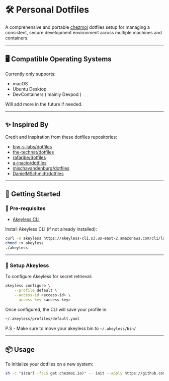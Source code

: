 # 🛠️ Personal Dotfiles

A comprehensive and portable [chezmoi](https://www.chezmoi.io/) dotfiles setup for managing a consistent, secure development environment across multiple machines and containers.


---

## 🖥️ Compatible Operating Systems

Currently only supports:

- macOS
- Ubuntu Desktop
- DevContainers ( mainly Devpod )

Will add more in the future if needed.


---

## ✨ Inspired By

Credit and inspiration from these dotfiles repositories:

* [bjw-s-labs/dotfiles](https://github.com/bjw-s-labs/dotfiles)
* [the-technat/dotfiles](https://github.com/the-technat/dotfiles)
* [rafaribe/dotfiles](https://github.com/rafaribe/dotfiles)
* [a-inacio/dotfiles](https://github.com/a-inacio/dotfiles)
* [mischavandenburg/dotfiles](https://github.com/mischavandenburg/dotfiles)
* [DanielMSchmidt/dotfiles](https://github.com/DanielMSchmidt/dotfiles)

---

## 🚀 Getting Started

### 🔧 Pre-requisites

* [Akeyless CLI](https://docs.akeyless.io/docs/cli)

Install Akeyless CLI (if not already installed):

```bash
curl -o akeyless https://akeyless-cli.s3.us-east-2.amazonaws.com/cli/latest/production/cli-linux-amd64
chmod +x akeyless
./akeyless
```

---

### 🔐 Setup Akeyless

To configure Akeyless for secret retrieval:

```bash
akeyless configure \
    --profile default \
    --access-id <access-id> \
    --access-key <access-key> 
```

Once configured, the CLI will save your profile in:

```bash
~/.akeyless/profiles/default.yaml
```

P.S - Make sure to move your akeyless bin to `~/.akeyless/bin/`

---

## 📦 Usage

To initialize your dotfiles on a new system:

```bash
sh -c "$(curl -fsLS get.chezmoi.io)" -- init --apply https://github.com/Jdavid77/dotfiles-demo.git
```



